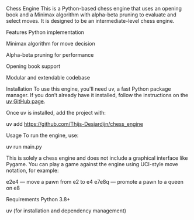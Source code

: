 Chess Engine
This is a Python-based chess engine that uses an opening book and a Minimax algorithm with alpha-beta pruning to evaluate and select moves. It is designed to be an intermediate-level chess engine.

Features
Python implementation

Minimax algorithm for move decision

Alpha-beta pruning for performance

Opening book support

Modular and extendable codebase

Installation
To use this engine, you'll need uv, a fast Python package manager. If you don’t already have it installed, follow the instructions on the [uv GitHub page](https://github.com/astral-sh/uv).

Once uv is installed, add the project with:

uv add https://github.com/Thijs-Desjardijn/chess_engine

Usage
To run the engine, use:

uv run main.py

This is solely a chess engine and does not include a graphical interface like Pygame. You can play a game against the engine using UCI-style move notation, for example:

e2e4 — move a pawn from e2 to e4
e7e8q — promote a pawn to a queen on e8

Requirements
Python 3.8+

uv (for installation and dependency management)